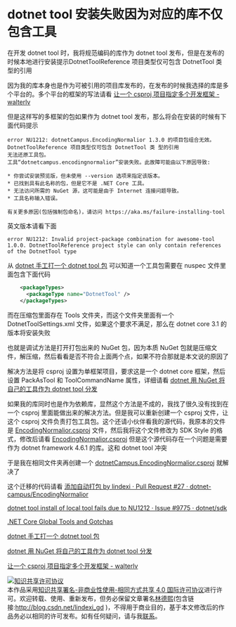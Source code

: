 # dotnet tool 安装失败因为对应的库不仅包含工具

在开发 dotnet tool 时，我将规范编码的库作为 dotnet tool 发布，但是在发布的时候本地进行安装提示DotnetToolReference 项目类型仅可包含 DotnetTool 类 型的引用

<!--more-->
<!-- CreateTime:2020/3/5 9:26:16 -->

<!-- 发布 -->

因为我的库本身也是作为可被引用的项目库发布的，在发布的时候我选择的库是多个平台的。多个平台的框架的写法请看 [让一个 csproj 项目指定多个开发框架 - walterlv](https://blog.walterlv.com/post/configure-projects-to-target-multiple-platforms.html )

但是这样写的多框架的包如果作为 dotnet tool 发布，那么将会在安装的时候有下面代码提示

```
error NU1212: dotnetCampus.EncodingNormalior 1.3.0 的项目包组合无效。DotnetToolReference 项目类型仅可包含 DotnetTool 类 型的引用
无法还原工具包。
工具“dotnetcampus.encodingnormalior”安装失败。此故障可能由以下原因导致:

* 你尝试安装预览版，但未使用 --version 选项来指定该版本。
* 已找到具有此名称的包，但是它不是 .NET Core 工具。
* 无法访问所需的 NuGet 源，这可能是由于 Internet 连接问题导致。
* 工具名称输入错误。

有关更多原因(包括强制包命名)，请访问 https://aka.ms/failure-installing-tool
```

英文版本请看下面

```
error NU1212: Invalid project-package combination for awesome-tool 1.0.0. DotnetToolReference project style can only contain references of the DotnetTool type
```

从 [dotnet 手工打一个 dotnet tool 包](https://blog.lindexi.com/post/dotnet-%E6%89%8B%E5%B7%A5%E6%89%93%E4%B8%80%E4%B8%AA-dotnet-tool-%E5%8C%85.html ) 可以知道一个工具包需要在 nuspec 文件里面包含下面代码

```xml
    <packageTypes>
      <packageType name="DotnetTool" />
    </packageTypes>
```

而在压缩包里面存在 Tools 文件夹，而这个文件夹里面有一个 DotnetToolSettings.xml 文件，如果这个要求不满足，那么在 dotnet core 3.1 的版本将安装失败

也就是调试方法是打开打包出来的 NuGet 包，因为本质 NuGet 包就是压缩文件，解压缩，然后看看是否不符合上面两个点，如果不符合那就是本文说的原因了

解决方法是将 csproj 设置为单框架项目，要求这是一个 dotnet core 框架，然后设置 PackAsTool 和 ToolCommandName 属性，详细请看 [dotnet 用 NuGet 将自己的工具作为 dotnet tool 分发](https://blog.lindexi.com/post/dotnet-%E7%94%A8-NuGet-%E5%B0%86%E8%87%AA%E5%B7%B1%E7%9A%84%E5%B7%A5%E5%85%B7%E4%BD%9C%E4%B8%BA-dotnet-tool-%E5%88%86%E5%8F%91.html)

如果我的库同时也是作为依赖库，显然这个方法是不成的，我找了很久没有找到在一个 csproj 里面能做出来的解决方法。但是我可以重新创建一个 csproj 文件，让这个 csproj 文件负责打包工具包。这个还请小伙伴看我的源代码，我原本的文件是 [EncodingNormalior.csproj](https://github.com/dotnet-campus/EncodingNormalior/blob/9d156eb674457a726b09688ccca1e94a072a8afe/EncodingNormalior/EncodingNormalior.csproj ) 文件，然后我将这个文件修改为 SDK Style 的格式，修改后请看 [EncodingNormalior.csproj](https://github.com/dotnet-campus/EncodingNormalior/blob/5a5e85d335da9c4cf1082f40c78f2172a95c9ec7/EncodingNormalior/EncodingNormalior.csproj ) 但是这个源代码存在一个问题是需要作为 dotnet framework 4.6.1 的库。这和 dotnet tool 冲突

于是我在相同文件夹再创建一个 [dotnetCampus.EncodingNormalior.csproj](https://github.com/dotnet-campus/EncodingNormalior/blob/5a5e85d335da9c4cf1082f40c78f2172a95c9ec7/EncodingNormalior/dotnetCampus.EncodingNormalior.csproj ) 就解决了

这个迁移的代码请看 [添加自动打包 by lindexi · Pull Request #27 · dotnet-campus/EncodingNormalior](https://github.com/dotnet-campus/EncodingNormalior/pull/27 )

[dotnet tool install of local tool fails due to NU1212 · Issue #9775 · dotnet/sdk](https://github.com/dotnet/sdk/issues/9775 )

[.NET Core Global Tools and Gotchas](https://natemcmaster.com/blog/2018/02/02/dotnet-global-tool/ )

[dotnet 手工打一个 dotnet tool 包](https://blog.lindexi.com/post/dotnet-%E6%89%8B%E5%B7%A5%E6%89%93%E4%B8%80%E4%B8%AA-dotnet-tool-%E5%8C%85.html ) 

[dotnet 用 NuGet 将自己的工具作为 dotnet tool 分发](https://blog.lindexi.com/post/dotnet-%E7%94%A8-NuGet-%E5%B0%86%E8%87%AA%E5%B7%B1%E7%9A%84%E5%B7%A5%E5%85%B7%E4%BD%9C%E4%B8%BA-dotnet-tool-%E5%88%86%E5%8F%91.html)

[让一个 csproj 项目指定多个开发框架 - walterlv](https://blog.walterlv.com/post/configure-projects-to-target-multiple-platforms.html )

<a rel="license" href="http://creativecommons.org/licenses/by-nc-sa/4.0/"><img alt="知识共享许可协议" style="border-width:0" src="https://licensebuttons.net/l/by-nc-sa/4.0/88x31.png" /></a><br />本作品采用<a rel="license" href="http://creativecommons.org/licenses/by-nc-sa/4.0/">知识共享署名-非商业性使用-相同方式共享 4.0 国际许可协议</a>进行许可。欢迎转载、使用、重新发布，但务必保留文章署名[林德熙](http://blog.csdn.net/lindexi_gd)(包含链接:http://blog.csdn.net/lindexi_gd )，不得用于商业目的，基于本文修改后的作品务必以相同的许可发布。如有任何疑问，请与我[联系](mailto:lindexi_gd@163.com)。
